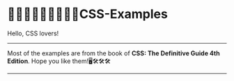 # 🌈🌈🌈🌈🌈🌈🌈🌈🌈CSS-Examples
Hello, CSS lovers!

-----------------------------------------------------------------------------------------------------------------------
Most of the examples are from the book of **CSS: The Definitive Guide 4th Edition**.
Hope you like them!🖥️🛠️🛠️🛠️

-----------------------------------------------------------------
